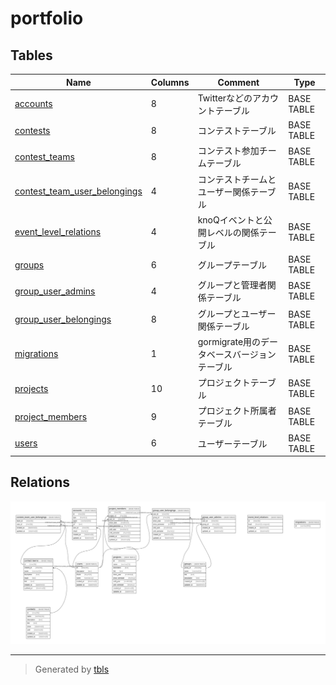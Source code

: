 # portfolio

## Tables

| Name | Columns | Comment | Type |
| ---- | ------- | ------- | ---- |
| [accounts](accounts.md) | 8 | Twitterなどのアカウントテーブル | BASE TABLE |
| [contests](contests.md) | 8 | コンテストテーブル | BASE TABLE |
| [contest_teams](contest_teams.md) | 8 | コンテスト参加チームテーブル | BASE TABLE |
| [contest_team_user_belongings](contest_team_user_belongings.md) | 4 | コンテストチームとユーザー関係テーブル | BASE TABLE |
| [event_level_relations](event_level_relations.md) | 4 | knoQイベントと公開レベルの関係テーブル | BASE TABLE |
| [groups](groups.md) | 6 | グループテーブル | BASE TABLE |
| [group_user_admins](group_user_admins.md) | 4 | グループと管理者関係テーブル | BASE TABLE |
| [group_user_belongings](group_user_belongings.md) | 8 | グループとユーザー関係テーブル | BASE TABLE |
| [migrations](migrations.md) | 1 | gormigrate用のデータベースバージョンテーブル | BASE TABLE |
| [projects](projects.md) | 10 | プロジェクトテーブル | BASE TABLE |
| [project_members](project_members.md) | 9 | プロジェクト所属者テーブル | BASE TABLE |
| [users](users.md) | 6 | ユーザーテーブル | BASE TABLE |

## Relations

![er](schema.svg)

---

> Generated by [tbls](https://github.com/k1LoW/tbls)
